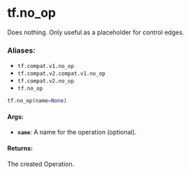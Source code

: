 <div itemscope itemtype="http://developers.google.com/ReferenceObject">
<meta itemprop="name" content="tf.no_op" />
<meta itemprop="path" content="Stable" />
</div>

# tf.no_op

Does nothing. Only useful as a placeholder for control edges.

### Aliases:

* `tf.compat.v1.no_op`
* `tf.compat.v2.compat.v1.no_op`
* `tf.compat.v2.no_op`
* `tf.no_op`

``` python
tf.no_op(name=None)
```

<!-- Placeholder for "Used in" -->


#### Args:


* <b>`name`</b>: A name for the operation (optional).


#### Returns:

The created Operation.
